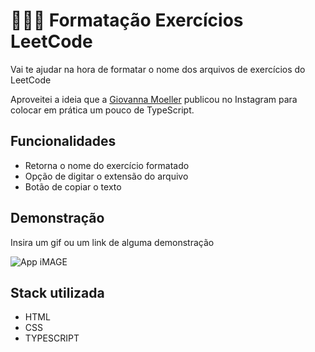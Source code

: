 # 👩🏽‍💻 Formatação Exercícios LeetCode

Vai te ajudar na hora de formatar o nome dos arquivos de exercícios do LeetCode

Aproveitei a ideia que a [Giovanna Moeller](https://github.com/giovannamoeller) publicou no Instagram para colocar em prática um pouco de TypeScript.

## Funcionalidades

- Retorna o nome do exercício formatado
- Opção de digitar o extensão do arquivo
- Botão de copiar o texto

## Demonstração

Insira um gif ou um link de alguma demonstração

![App iMAGE](https://firebasestorage.googleapis.com/v0/b/github-images-6c299.appspot.com/o/Captura%20de%20tela%202023-06-23%20214318.png?alt=media&token=3c247611-bc5e-44db-ba8e-db7c91db6574)


## Stack utilizada

- HTML
- CSS
- TYPESCRIPT

